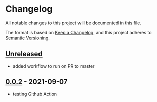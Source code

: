 # Changelog

All notable changes to this project will be documented in this file.

The format is based on [Keep a Changelog](https://keepachangelog.com/en/1.0.0/),
and this project adheres to [Semantic Versioning](https://semver.org/spec/v2.0.0.html).

## [Unreleased]

- added workflow to run on PR to master

## [0.0.2] - 2021-09-07

-   testing Github Action

[Unreleased]: https://github.com/wesleyegberto/gh-actions-java/compare/0.0.2...HEAD

[0.0.2]: https://github.com/wesleyegberto/gh-actions-java/compare/9eb8641e11dd74480706b51f592f4854fcf355e5...0.0.2
